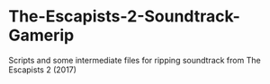 # The-Escapists-2-Soundtrack-Gamerip
Scripts and some intermediate files for ripping soundtrack from The Escapists 2 (2017)
